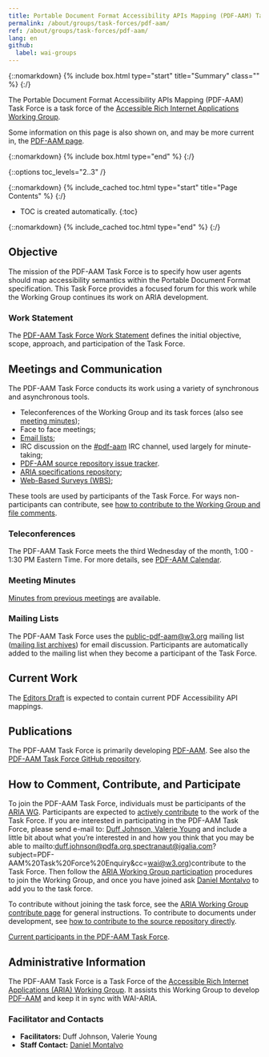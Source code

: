 ```yaml
---
title: Portable Document Format Accessibility APIs Mapping (PDF-AAM) Task Force of the ARIA WG
permalink: /about/groups/task-forces/pdf-aam/
ref: /about/groups/task-forces/pdf-aam/
lang: en
github:
  label: wai-groups
---
```


{::nomarkdown}
{% include box.html type="start" title="Summary" class="" %}
{:/}

The Portable Document Format Accessibility APIs Mapping (PDF-AAM) Task Force is a task force of the [Accessible Rich Internet Applications Working Group](/about/groups/ariawg/).

Some information on this page is also shown on, and may be more current in, the [PDF-AAM page](https://www.w3.org/groups/tf/pdf-aam/).

{::nomarkdown}
{% include box.html type="end" %}
{:/}

{::options toc_levels="2..3" /}

{::nomarkdown}
{% include_cached toc.html type="start" title="Page Contents" %}
{:/}

-   TOC is created automatically.
{:toc}

{::nomarkdown}
{% include_cached toc.html type="end" %}
{:/}

## Objective

The mission of the PDF-AAM Task Force is to specify how user agents should map accessibility semantics within the Portable Document Format specification. This Task Force provides a focused forum for this work while the Working Group continues its work on ARIA development.

### Work Statement

The [PDF-AAM Task Force Work Statement](/about/groups/task-forces/pdf-aam/work-statement/) defines the initial objective, scope, approach, and participation of the Task Force.

## Meetings and Communication

The PDF-AAM Task Force conducts its work using a variety of synchronous and asynchronous tools.

- Teleconferences of the Working Group and its task forces (also see [meeting minutes](https://www.w3.org/WAI/ARIA/task-forces/pdf-aam/minutes));
- Face to face meetings;
- [Email lists](#mailing-lists);
- IRC discussion on the [#pdf-aam](irc://irc.w3.org/pdf-aam) IRC channel, used largely for minute-taking;
- [PDF-AAM source repository issue tracker](https://github.com/w3c/pdf-aam/issues).
- [ARIA specifications repository](https://github.com/w3c/aria);
- [Web-Based Surveys (WBS)](https://www.w3.org/2002/09/wbs/159734/);

These tools are used by participants of the Task Force. For ways non-participants can contribute, see [how to contribute to the Working Group and file comments](/about/groups/ariawg/contribute/).

### Teleconferences

The PDF-AAM Task Force meets the third Wednesday of the month, 1:00 - 1:30 PM Eastern Time. For more details, see [PDF-AAM Calendar](https://www.w3.org/groups/tf/pdf-aam/calendar).

### Meeting Minutes

[Minutes from previous meetings](https://www.w3.org/WAI/ARIA/task-forces/pdf-aam/minutes) are available.

### Mailing Lists

The PDF-AAM Task Force uses the public-pdf-aam@w3.org mailing list ([mailing list archives](http://lists.w3.org/Archives/Public/public-pdf-aam/)) for email discussion. Participants are automatically added to the mailing list when they become a participant of the Task Force.

## Current Work

The [Editors Draft](https://w3c.github.io/pdf-aam/) is expected to contain current PDF Accessibility API mappings.

## Publications

The PDF-AAM Task Force is primarily developing [PDF-AAM](https://w3c.github.io/pdf-aam/). See also the [PDF-AAM Task Force GitHub repository](https://github.com/w3c/pdf-aam/).

## How to Comment, Contribute, and Participate

To join the PDF-AAM Task Force, individuals must be participants of the [ARIA WG](/about/groups/apawg/). Participants are expected to [actively contribute](/about/groups/task-forces/pdf-aam/work-statement/#participation) to the work of the Task Force. If you are interested in participating in the PDF-AAM Task Force, please send e-mail to: [Duff Johnson, Valerie Young](mailto:duff.johnson@pdfa.org,spectranaut@igalia.com?subject=PDF-AAM%20Task%20Force%20Enquiry&cc=wai@w3.org) and include a little bit about what you’re interested in and how you think that you may be able to mailto:duff.johnson@pdfa.org,spectranaut@igalia.com?subject=PDF-AAM%20Task%20Force%20Enquiry&cc=wai@w3.org)contribute to the Task Force. Then follow the [ARIA Working Group participation](/about/groups/ariawg/participate/) procedures to join the Working Group, and once you have joined ask [Daniel Montalvo](mailto:dmontalvo@w3.org) to add you to the task force.

To contribute without joining the task force, see the [ARIA Working Group contribute page](/about/groups/ariawg/contribute/) for general instructions. To contribute to documents under development, see [how to contribute to the source repository directly](https://github.com/w3c/pdf-aam/).

[Current participants in the PDF-AAM Task Force](https://www.w3.org/groups/tf/pdf-aam/participants/).

## Administrative Information

The PDF-AAM Task Force is a Task Force of the [Accessible Rich Internet Applications (ARIA) Working Group](/about/groups/ariawg/). It assists this Working Group to develop [PDF-AAM](http://w3c.github.io/pdf-aam/) and keep it in sync with WAI-ARIA.

### Facilitator and Contacts

- **Facilitators:** Duff Johnson, Valerie Young
- **Staff Contact:** [Daniel Montalvo](https://www.w3.org/People#dmontalvo/)